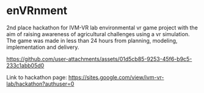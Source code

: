 # enVRnment
2nd place hackathon for IVM-VR lab environmental vr game project with the aim of raising awareness of agricultural challenges using a vr simulation. The game was made in less than 24 hours from planning, modeling, implementation and delivery.


https://github.com/user-attachments/assets/01d5cb85-9253-45f6-b9c5-233c1abb05d0

Link to hackathon page:
https://sites.google.com/view/ivm-vr-lab/hackathon?authuser=0
